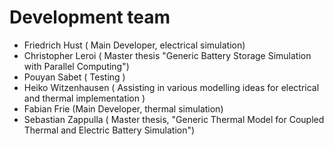 Development team
============

+ Friedrich Hust ( Main Developer, electrical simulation)
+ Christopher Leroi  ( Master thesis "Generic Battery Storage Simulation with Parallel Computing")
+ Pouyan Sabet ( Testing )
+ Heiko Witzenhausen ( Assisting in various modelling ideas for electrical and thermal implementation )
+ Fabian Frie (Main Developer, thermal simulation)
+ Sebastian Zappulla ( Master thesis, "Generic Thermal Model for Coupled Thermal and Electric Battery Simulation")

